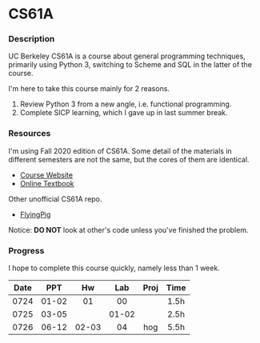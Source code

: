 # CS61A

### Description

UC Berkeley CS61A is a course about general programming techniques, primarily using Python 3, switching to Scheme and SQL in the latter of the course.

I'm here to take this course mainly for 2 reasons.

1. Review Python 3 from a new angle, i.e. functional programming.
2. Complete SICP learning, which I gave up in last summer break.

### Resources

I'm using Fall 2020 edition of CS61A. Some detail of the materials in different semesters are not the same, but the cores of them are identical.

- [Course Website](https://inst.eecs.berkeley.edu/~cs61a/fa20/)
- [Online Textbook](http://composingprograms.com/)

Other unofficial CS61A repo.

- [FlyingPig](https://github.com/PKUFlyingPig/CS61A)

Notice: **DO NOT** look at other's code unless you've finished the problem.

### Progress

I hope to complete this course quickly, namely less than 1 week.

|Date   |PPT    |Hw     |Lab    |Proj   |Time   |
|:-:    |:-:    |:-:    |:-:    |:-:    |:-:    |
|0724   |01-02  |01     |00     |       |1.5h   |
|0725   |03-05  |       |01-02  |       |2.5h   |
|0726   |06-12  |02-03  |04     |hog    |5.5h   |